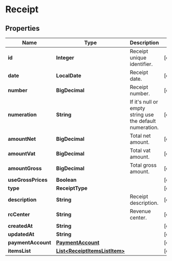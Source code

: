 

# Receipt



## Properties

| Name | Type | Description | Notes |
|------------ | ------------- | ------------- | -------------|
|**id** | **Integer** | Receipt unique identifier. |  [optional] |
|**date** | **LocalDate** | Receipt date. |  [optional] |
|**number** | **BigDecimal** | Receipt number. |  [optional] |
|**numeration** | **String** | If it&#39;s null or empty string use the default numeration. |  [optional] |
|**amountNet** | **BigDecimal** | Total net amount. |  [optional] |
|**amountVat** | **BigDecimal** | Total vat amount. |  [optional] |
|**amountGross** | **BigDecimal** | Total gross amount. |  [optional] |
|**useGrossPrices** | **Boolean** |  |  [optional] |
|**type** | **ReceiptType** |  |  [optional] |
|**description** | **String** | Receipt description. |  [optional] |
|**rcCenter** | **String** | Revenue center. |  [optional] |
|**createdAt** | **String** |  |  [optional] |
|**updatedAt** | **String** |  |  [optional] |
|**paymentAccount** | [**PaymentAccount**](PaymentAccount.md) |  |  [optional] |
|**itemsList** | [**List&lt;ReceiptItemsListItem&gt;**](ReceiptItemsListItem.md) |  |  [optional] |



